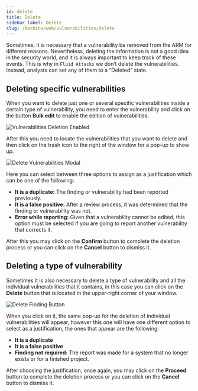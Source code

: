 ```yaml
---
id: delete
title: Delete
sidebar_label: Delete
slug: /machine/web/vulnerabilities/delete
---
```


Sometimes,
it is necessary
that a vulnerability
be removed from the ARM
for different reasons.
Nevertheless,
deleting the information
is not a good idea
in the security world,
and it is always important
to keep track of these events.
This is why in `Fluid Attacks`
we don’t delete the vulnerabilities.
Instead,
analysts can set any of them
to a “Deleted” state.

## Deleting specific vulnerabilities

When you want to delete
just one or several specific vulnerabilities
inside a certain type of vulnerability,
you need to enter the vulnerability
and click on the button **Bulk edit**
to enable the edition of vulnerabilities.

![Vulnerabilities Deletion Enabled](https://res.cloudinary.com/fluid-attacks/image/upload/v1669248328/docs/web/vulnerabilities/deleting-vulns/delete.png)

After this
you need to locate the vulnerabilities
that you want to delete
and then click on the trash icon
to the right of the window
for a pop-up to show up.

![Delete Vulnerabilities Modal](https://res.cloudinary.com/fluid-attacks/image/upload/v1669248544/docs/web/vulnerabilities/deleting-vulns/delete_justification.png)

Here you can select
between three options
to assign as a justification
which can be one of the following:

- **It is a duplicate:**
  The finding or vulnerability
  had been reported previously.
- **It is a false positive:**
  After a review process,
  it was determined
  that the finding or vulnerability
  was not.
- **Error while reporting:**
  Given that a vulnerability
  cannot be edited,
  this option must be selected
  if you are going to report
  another vulnerability
  that corrects it.

After this you may click on
the **Confirm** button
to complete the deletion process
or you can click on the **Cancel** button
to dismiss it.

## Deleting a type of vulnerability

Sometimes
it is also necessary to delete
a type of vulnerability
and all the individual vulnerabilities
that it contains,
in this case
you can click on the **Delete** button
that is located in the upper-right corner
of your window.

![Delete Finding Button](https://res.cloudinary.com/fluid-attacks/image/upload/v1669320762/docs/web/vulnerabilities/deleting-vulns/delete_vul_button.png)

When you click on it,
the same pop-up for the deletion
of individual vulnerabilities will appear,
however this one will have one different option
to select as a justification,
the ones that appear are the following:

- **It is a duplicate**
- **It is a false positive**
- **Finding not required:**
  The report was made for a system
  that no longer exists
  or for a finished project.

After choosing the justification,
once again,
you may click on the **Proceed** button
to complete the deletion process
or you can click on the **Cancel** button
to dismiss it.
